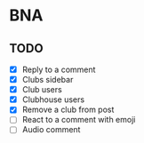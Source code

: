 # BNA

## TODO

- [x] Reply to a comment
- [x] Clubs sidebar
- [x] Club users
- [x] Clubhouse users
- [x] Remove a club from post
- [ ] React to a comment with emoji
- [ ] Audio comment
